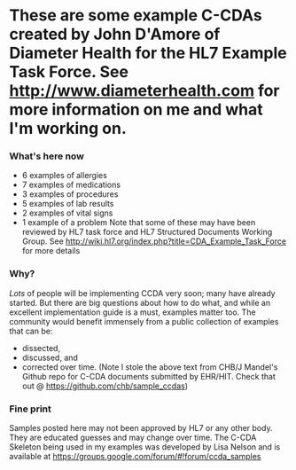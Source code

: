 # These are some example C-CDAs created by John D'Amore of Diameter Health for the HL7 Example Task Force. See http://www.diameterhealth.com for more information on me and what I'm working on. 


### What's here now
* 6 examples of allergies
* 7 examples of medications
* 3 examples of procedures
* 5 examples of lab results
* 2 examples of vital signs
* 1 example of a problem
Note that some of these may have been reviewed by HL7 task force and HL7 Structured Documents Working Group. See http://wiki.hl7.org/index.php?title=CDA_Example_Task_Force for more details


### Why?
*Lots* of people will be implementing CCDA very soon; many have already started.
But there are big questions about how to do what, and while an excellent 
implementation guide is a must, examples matter too.  The community would
benefit immensely from a public collection of examples that can be:
 * dissected,
 * discussed, and 
 * corrected over time.
(Note I stole the above text from CHB/J Mandel's Github repo for C-CDA documents submitted by EHR/HIT. Check that out @ https://github.com/chb/sample_ccdas)

### Fine print
Samples posted here may not been approved by HL7 or any other body. They are educated guesses and may change over time. The C-CDA Skeleton being used in my examples was developed by Lisa Nelson and is available at https://groups.google.com/forum/#!forum/ccda_samples
